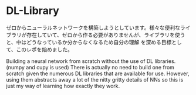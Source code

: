 # DL-Library
ゼロからニューラルネットワークを構築しようとしています。様々な便利なライブラリが存在していて、ゼロから作る必要がありませんが、ライブラリを使うと、中はどうなっているか分からなくなるため自分の理解
を深める目標として、このレポを始めました。

Building a neural network from scratch without the use of DL libraries. (numpy and cupy is used)
There is actually no need to build one from scratch given the numerous DL libraries that are available for use.
However, using them abstracts away a lot of the nitty gritty details of NNs so this is just my way of learning how exactly they work.
